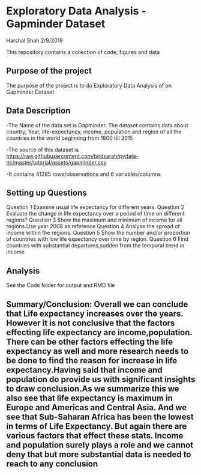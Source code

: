 # Exploratory Data Analysis - Gapminder Dataset
Harshal Shah
2/9/2019

This repository contains a collection of code, figures and data

## Purpose of the project 
The purpose of the  project is to do Exploratory Data Analysis of on Gapminder Dataset

## Data Description

-The Name of the data set is Gapminder. The dataset contains data about country, Year, life-expectancy, income, population  and region of all the countries in the world beginning from 1800 till 2015

-The source of this dataset is https://raw.githubusercontent.com/birdsarah/pydata-nc/master/tutorial/assets/gapminder.csv

-It contains 41285 rows/observations and 6 variables/columns

## Setting up Questions 
Question 1  Examine usual life expectancy for different years.
Question 2 Evaluate the change in life expectancy over a period of time on different regions?
Question 3 Show the maximum and minimum of income for all regions.Use year 2008 as reference
Question 4 Analyse the spread of income within the regions.
Question 5 Show the number and/or proportion of countries with low life expectancy over time by region.
Question 6 Find countries with substantial departures,sudden from the temporal trend in income


## Analysis
See the Code folder for output and RMD file

## Summary/Conclusion: Overall we can conclude that Life expectancy increases  over the years. However it is not conclusive that the factors effecting life expectancy are income,population. There can be other factors effecting the life expectancy as well and more research needs to be done to find the reason for increase in life expectancy.Having said that income and population do provide us with significant insights to draw conclusion.As we summarize this we also see that life expectancy  is maximum in Europe and Americas and Central Asia. And we see that Sub-Saharan Africa has been the lowest in terms of Life Expectancy. But again there are various factors that effect these stats. Income and population surely plays a  role and we cannot deny that but more substantial data is needed to reach to any conclusion 
